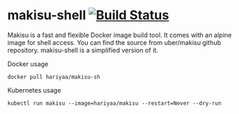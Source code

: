# makisu-shell [![Build Status](https://travis-ci.org/hariyaa/makisu-shell.svg?branch=master)](https://travis-ci.org/hariyaa/makisu-shell)

Makisu is a fast and flexible Docker image build tool. It comes with an alpine image for shell access. 
You can find the source from uber/makisu github repository. makisu-shell is a simplified version of it.

Docker usage

```docker pull hariyaa/makisu-sh```

Kubernetes usage

```kubectl run makisu --image=hariyaa/makisu --restart=Never --dry-run```
